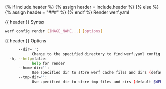 {% if include.header %}
{% assign header = include.header %}
{% else %}
{% assign header = "###" %}
{% endif %}
Render werf.yaml

{{ header }} Syntax

```bash
werf config render [IMAGE_NAME...] [options]
```

{{ header }} Options

```bash
      --dir='':
            Change to the specified directory to find werf.yaml config
  -h, --help=false:
            help for render
      --home-dir='':
            Use specified dir to store werf cache files and dirs (default $WERF_HOME or ~/.werf)
      --tmp-dir='':
            Use specified dir to store tmp files and dirs (default $WERF_TMP_DIR or system tmp dir)
```

